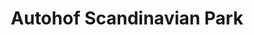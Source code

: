 ---
title: "Autohof Scandinavian Park"
url: /handewitt/autohof-scandinavian-park/
shop: Allgemein
---
